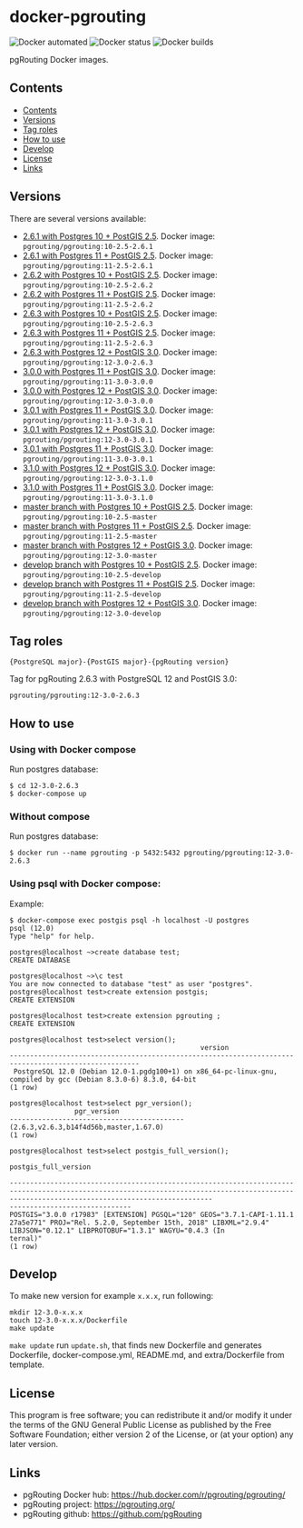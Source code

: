 # docker-pgrouting

![Docker automated](https://img.shields.io/docker/automated/pgrouting/pgrouting)
![Docker status](https://img.shields.io/docker/build/pgrouting/pgrouting)
![Docker builds](https://img.shields.io/docker/pulls/pgrouting/pgrouting)


pgRouting Docker images.

## Contents
- [Contents](#contents)
- [Versions](#versions)
- [Tag roles](#tag-roles)
- [How to use](#how-to-use)
- [Develop](#develop)
- [License](#license)
- [Links](#links)

## Versions

There are several versions available:

- [2.6.1 with Postgres 10 + PostGIS 2.5](10-2.5-2.6.1/). Docker image: `pgrouting/pgrouting:10-2.5-2.6.1`
- [2.6.1 with Postgres 11 + PostGIS 2.5](11-2.5-2.6.1/). Docker image: `pgrouting/pgrouting:11-2.5-2.6.1`
- [2.6.2 with Postgres 10 + PostGIS 2.5](10-2.5-2.6.2/). Docker image: `pgrouting/pgrouting:10-2.5-2.6.2`
- [2.6.2 with Postgres 11 + PostGIS 2.5](11-2.5-2.6.2/). Docker image: `pgrouting/pgrouting:11-2.5-2.6.2`
- [2.6.3 with Postgres 10 + PostGIS 2.5](10-2.5-2.6.3/). Docker image: `pgrouting/pgrouting:10-2.5-2.6.3`
- [2.6.3 with Postgres 11 + PostGIS 2.5](11-2.5-2.6.3/). Docker image: `pgrouting/pgrouting:11-2.5-2.6.3`
- [2.6.3 with Postgres 12 + PostGIS 3.0](12-3.0-2.6.3/). Docker image: `pgrouting/pgrouting:12-3.0-2.6.3`
- [3.0.0 with Postgres 11 + PostGIS 3.0](11-3.0-3.0.0/). Docker image: `pgrouting/pgrouting:11-3.0-3.0.0`
- [3.0.0 with Postgres 12 + PostGIS 3.0](12-3.0-3.0.0/). Docker image: `pgrouting/pgrouting:12-3.0-3.0.0`
- [3.0.1 with Postgres 11 + PostGIS 3.0](11-3.0-3.0.1/). Docker image: `pgrouting/pgrouting:11-3.0-3.0.1`
- [3.0.1 with Postgres 12 + PostGIS 3.0](12-3.0-3.0.1/). Docker image: `pgrouting/pgrouting:12-3.0-3.0.1`
- [3.0.1 with Postgres 11 + PostGIS 3.0](11-3.0-3.0.1/). Docker image: `pgrouting/pgrouting:11-3.0-3.0.1`
- [3.1.0 with Postgres 12 + PostGIS 3.0](12-3.0-3.1.0/). Docker image: `pgrouting/pgrouting:12-3.0-3.1.0`
- [3.1.0 with Postgres 11 + PostGIS 3.0](11-3.0-3.1.0/). Docker image: `pgrouting/pgrouting:11-3.0-3.1.0`
- [master branch with Postgres 10 + PostGIS 2.5](10-2.5-develop/). Docker image: `pgrouting/pgrouting:10-2.5-master`
- [master branch with Postgres 11 + PostGIS 2.5](11-2.5-develop/). Docker image: `pgrouting/pgrouting:11-2.5-master`
- [master branch with Postgres 12 + PostGIS 3.0](12-3.0-develop/). Docker image: `pgrouting/pgrouting:12-3.0-master`
- [develop branch with Postgres 10 + PostGIS 2.5](10-2.5-develop/). Docker image: `pgrouting/pgrouting:10-2.5-develop`
- [develop branch with Postgres 11 + PostGIS 2.5](11-2.5-develop/). Docker image: `pgrouting/pgrouting:11-2.5-develop`
- [develop branch with Postgres 12 + PostGIS 3.0](12-3.0-develop/). Docker image: `pgrouting/pgrouting:12-3.0-develop`

## Tag roles

`{PostgreSQL major}-{PostGIS major}-{pgRouting version}`

Tag for pgRouting 2.6.3 with PostgreSQL 12 and PostGIS 3.0:

`pgrouting/pgrouting:12-3.0-2.6.3`

## How to use

### Using with Docker compose

Run postgres database:
```
$ cd 12-3.0-2.6.3
$ docker-compose up
```

### Without compose

Run postgres database:
```
$ docker run --name pgrouting -p 5432:5432 pgrouting/pgrouting:12-3.0-2.6.3
```

### Using psql with Docker compose:

Example:

```
$ docker-compose exec postgis psql -h localhost -U postgres
psql (12.0)
Type "help" for help.

postgres@localhost ~>create database test;
CREATE DATABASE

postgres@localhost ~>\c test
You are now connected to database "test" as user "postgres".
postgres@localhost test>create extension postgis;                                          
CREATE EXTENSION

postgres@localhost test>create extension pgrouting ;
CREATE EXTENSION

postgres@localhost test>select version();
                                               version                                                
------------------------------------------------------------------------------------------------------
 PostgreSQL 12.0 (Debian 12.0-1.pgdg100+1) on x86_64-pc-linux-gnu, compiled by gcc (Debian 8.3.0-6) 8.3.0, 64-bit
(1 row)

postgres@localhost test>select pgr_version();
                pgr_version                
-------------------------------------------
(2.6.3,v2.6.3,b14f4d56b,master,1.67.0)
(1 row)

postgres@localhost test>select postgis_full_version();
                                                                                                    postgis_full_version                                                                      

----------------------------------------------------------------------------------------------------------------------------------------------------------------------------------------------
------------------------------
POSTGIS="3.0.0 r17983" [EXTENSION] PGSQL="120" GEOS="3.7.1-CAPI-1.11.1 27a5e771" PROJ="Rel. 5.2.0, September 15th, 2018" LIBXML="2.9.4" LIBJSON="0.12.1" LIBPROTOBUF="1.3.1" WAGYU="0.4.3 (In
ternal)"
(1 row)
```

## Develop

To make new version for example `x.x.x`, run following:

```
mkdir 12-3.0-x.x.x
touch 12-3.0-x.x.x/Dockerfile
make update
```

`make update` run `update.sh`, that finds new Dockerfile and generates Dockerfile, docker-compose.yml, README.md, and extra/Dockerfile from template.

## License

This program is free software; you can redistribute it and/or modify it under the terms of the GNU General Public License as published by the Free Software Foundation; either version 2 of the License, or (at your option) any later version.

## Links

- pgRouting Docker hub: https://hub.docker.com/r/pgrouting/pgrouting/
- pgRouting project: https://pgrouting.org/
- pgRouting github: https://github.com/pgRouting
